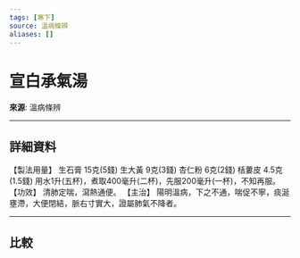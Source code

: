 ```yaml
---
tags: [寒下]
source: 溫病條辨
aliases: []
---
```


# 宣白承氣湯

**來源**: 溫病條辨  

---

## 詳細資料
【製法用量】
生石膏
15克(5錢)
生大黃
9克(3錢)
杏仁粉
6克(2錢)
栝蔞皮
4.5克(1.5錢)
用水1升(五杯)，煮取400毫升(二杯)，先服200毫升(一杯)，不知再服。
【功效】
清肺定喘，瀉熱通便。
【主治】
陽明溫病，下之不通，喘促不寧，痰涎壅滯，大便閉結，脈右寸實大，證屬肺氣不降者。

---

## 比較
